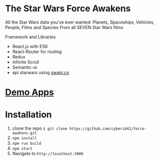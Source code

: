 # The Star Wars Force Awakens

All the Star Wars data you've ever wanted: Planets, Spaceships, Vehicles, People, Films and Species From all SEVEN Star Wars films

Framework and Libraries

- React.js with ES6
- React-Router for routing
- Redux
- Infinite Scroll
- Semantic-ui
- api starwars using [swapi.co](http://swapi.co)

# [Demo Apps](http://swapi-reactjs.surge.sh) 

# Installation

1. clone the repo `$ git clone https://github.com/cyberid41/force-awakens.git`
2. `npm install`
3. `npm run build`
4. `npm start`
5. Navigate to `http://localhost:3000`